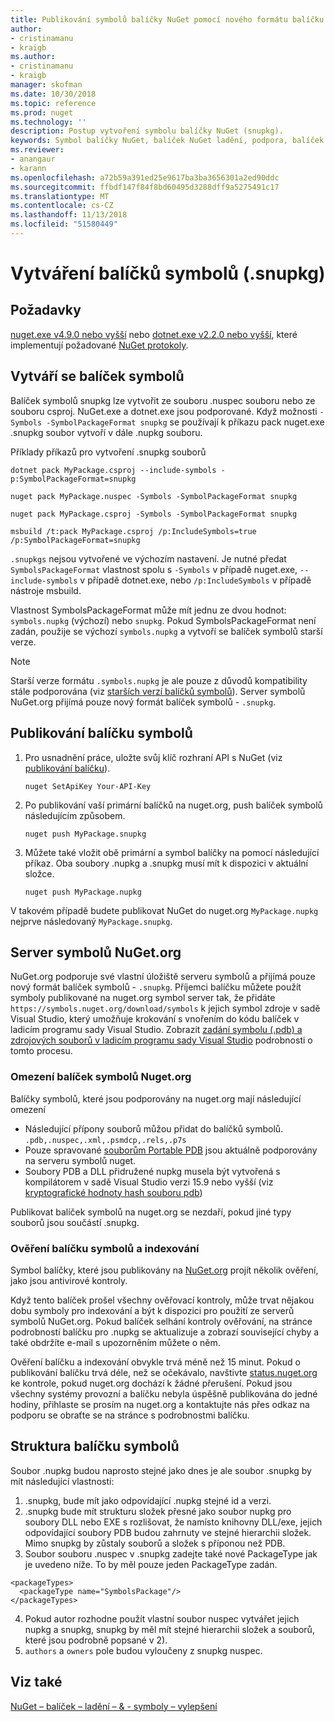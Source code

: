 ```yaml
---
title: Publikování symbolů balíčky NuGet pomocí nového formátu balíčku symbol ".snupkg. | Dokumentace Microsoftu
author:
- cristinamanu
- kraigb
ms.author:
- cristinamanu
- kraigb
manager: skofman
ms.date: 10/30/2018
ms.topic: reference
ms.prod: nuget
ms.technology: ''
description: Postup vytvoření symbolu balíčky NuGet (snupkg).
keywords: Symbol balíčky NuGet, balíček NuGet ladění, podpora, balíček symboly ladění, symbol vytváření balíčku NuGet
ms.reviewer:
- anangaur
- karann
ms.openlocfilehash: a72b59a391ed25e9617ba3ba3656301a2ed90ddc
ms.sourcegitcommit: ffbdf147f84f8bd60495d3288dff9a5275491c17
ms.translationtype: MT
ms.contentlocale: cs-CZ
ms.lasthandoff: 11/13/2018
ms.locfileid: "51580449"
---
```

# <a name="creating-symbol-packages-snupkg"></a>Vytváření balíčků symbolů (.snupkg)

## <a name="prerequisites"></a>Požadavky

[nuget.exe v4.9.0 nebo vyšší](https://www.nuget.org/downloads) nebo [dotnet.exe v2.2.0 nebo vyšší](https://www.microsoft.com/net/download/dotnet-core/2.2), které implementují požadované [NuGet protokoly](../api/nuget-protocols.md).

## <a name="creating-a-symbol-package"></a>Vytváří se balíček symbolů

Balíček symbolů snupkg lze vytvořit ze souboru .nuspec souboru nebo ze souboru csproj. NuGet.exe a dotnet.exe jsou podporované. Když možnosti ```-Symbols -SymbolPackageFormat snupkg``` se používají k příkazu pack nuget.exe .snupkg soubor vytvoří v dále .nupkg souboru.

Příklady příkazů pro vytvoření .snupkg souborů
```
dotnet pack MyPackage.csproj --include-symbols -p:SymbolPackageFormat=snupkg

nuget pack MyPackage.nuspec -Symbols -SymbolPackageFormat snupkg

nuget pack MyPackage.csproj -Symbols -SymbolPackageFormat snupkg

msbuild /t:pack MyPackage.csproj /p:IncludeSymbols=true /p:SymbolPackageFormat=snupkg
```

`.snupkgs` nejsou vytvořené ve výchozím nastavení. Je nutné předat `SymbolsPackageFormat` vlastnost spolu s `-Symbols` v případě nuget.exe, `--include-symbols` v případě dotnet.exe, nebo `/p:IncludeSymbols` v případě nástroje msbuild.

Vlastnost SymbolsPackageFormat může mít jednu ze dvou hodnot: `symbols.nupkg` (výchozí) nebo `snupkg`. Pokud SymbolsPackageFormat není zadán, použije se výchozí `symbols.nupkg` a vytvoří se balíček symbolů starší verze.

> [!Note]
> Starší verze formátu `.symbols.nupkg` je ale pouze z důvodů kompatibility stále podporována (viz [starších verzí balíčků symbolů](Symbol-Packages.md)). Server symbolů NuGet.org přijímá pouze nový formát balíček symbolů - `.snupkg`.

## <a name="publishing-a-symbol-package"></a>Publikování balíčku symbolů

1. Pro usnadnění práce, uložte svůj klíč rozhraní API s NuGet (viz [publikování balíčku](../create-packages/publish-a-package.md)).

    ```cli
    nuget SetApiKey Your-API-Key
    ```

1. Po publikování vaší primární balíčků na nuget.org, push balíček symbolů následujícím způsobem.

    ```cli
    nuget push MyPackage.snupkg
    ```

1. Můžete také vložit obě primární a symbol balíčky na pomocí následující příkaz. Oba soubory .nupkg a .snupkg musí mít k dispozici v aktuální složce.

    ```cli
    nuget push MyPackage.nupkg
    ```

V takovém případě budete publikovat NuGet do nuget.org `MyPackage.nupkg` nejprve následovaný `MyPackage.snupkg`.

## <a name="nugetorg-symbol-server"></a>Server symbolů NuGet.org

NuGet.org podporuje své vlastní úložiště serveru symbolů a přijímá pouze nový formát balíček symbolů - `.snupkg`. Příjemci balíčku můžete použít symboly publikované na nuget.org symbol server tak, že přidáte `https://symbols.nuget.org/download/symbols` k jejich symbol zdroje v sadě Visual Studio, který umožňuje krokování s vnořením do kódu balíček v ladicím programu sady Visual Studio. Zobrazit [zadání symbolu (.pdb) a zdrojových souborů v ladicím programu sady Visual Studio](https://docs.microsoft.com/en-us/visualstudio/debugger/specify-symbol-dot-pdb-and-source-files-in-the-visual-studio-debugger?view=vs-2017) podrobnosti o tomto procesu.

### <a name="nugetorg-symbol-package-constraints"></a>Omezení balíček symbolů Nuget.org

Balíčky symbolů, které jsou podporovány na nuget.org mají následující omezení

- Následující přípony souborů můžou přidat do balíčků symbolů. ```.pdb,.nuspec,.xml,.psmdcp,.rels,.p7s```
- Pouze spravované [souborům Portable PDB](https://github.com/dotnet/corefx/blob/master/src/System.Reflection.Metadata/specs/PortablePdb-Metadata.md) jsou aktuálně podporovány na serveru symbolů nuget.
- Soubory PDB a DLL přidružené nupkg musela být vytvořená s kompilátorem v sadě Visual Studio verzi 15.9 nebo vyšší (viz [kryptografické hodnoty hash souboru pdb](https://github.com/dotnet/roslyn/issues/24429))

Publikovat balíček symbolů na nuget.org se nezdaří, pokud jiné typy souborů jsou součástí .snupkg.

### <a name="symbol-package-validation-and-indexing"></a>Ověření balíčku symbolů a indexování

Symbol balíčky, které jsou publikovány na [NuGet.org](https://www.nuget.org/) projít několik ověření, jako jsou antivirové kontroly.

Když tento balíček prošel všechny ověřovací kontroly, může trvat nějakou dobu symboly pro indexování a být k dispozici pro použití ze serverů symbolů NuGet.org. Pokud balíček selhání kontroly ověřování, na stránce podrobností balíčku pro .nupkg se aktualizuje a zobrazí související chyby a také obdržíte e-mail s upozorněním můžete o něm.

Ověření balíčku a indexování obvykle trvá méně než 15 minut. Pokud o publikování balíčku trvá déle, než se očekávalo, navštivte [status.nuget.org](https://status.nuget.org/) ke kontrole, pokud nuget.org dochází k žádné přerušení. Pokud jsou všechny systémy provozní a balíčku nebyla úspěšně publikována do jedné hodiny, přihlaste se prosím na nuget.org a kontaktujte nás přes odkaz na podporu se obraťte se na stránce s podrobnostmi balíčku.

## <a name="symbol-package-structure"></a>Struktura balíčku symbolů

Soubor .nupkg budou naprosto stejné jako dnes je ale soubor .snupkg by mít následující vlastnosti:

1) .snupkg, bude mít jako odpovídající .nupkg stejné id a verzi.
2) .snupkg bude mít strukturu složek přesné jako soubor nupkg pro soubory DLL nebo EXE s rozlišovat, že namísto knihovny DLL/exe, jejich odpovídající soubory PDB budou zahrnuty ve stejné hierarchii složek. Mimo snupkg by zůstaly souborů a složek s příponou než PDB.
3) Soubor souboru .nuspec v .snupkg zadejte také nové PackageType jak je uvedeno níže. To by měl pouze jeden PackageType zadán. 
``` 
<packageTypes>
  <packageType name="SymbolsPackage"/>
</packageTypes>
```
4) Pokud autor rozhodne použít vlastní soubor nuspec vytvářet jejich nupkg a snupkg, snupkg by měl mít stejné hierarchii složek a souborů, které jsou podrobně popsané v 2).
5) ```authors``` a ```owners``` pole budou vyloučeny z snupkg nuspec.

## <a name="see-also"></a>Viz také

[NuGet – balíček – ladění – & - symboly – vylepšení](https://github.com/NuGet/Home/wiki/NuGet-Package-Debugging-&-Symbols-Improvements)
